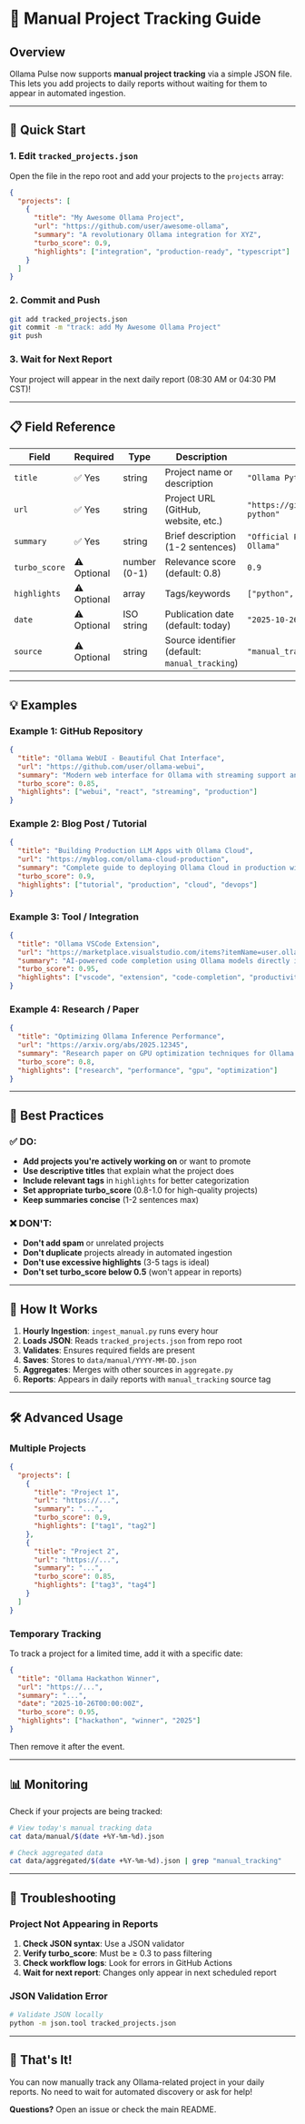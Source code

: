 # 📌 Manual Project Tracking Guide

## Overview

Ollama Pulse now supports **manual project tracking** via a simple JSON file. This lets you add projects to daily reports without waiting for them to appear in automated ingestion.

---

## 🚀 Quick Start

### 1. Edit `tracked_projects.json`

Open the file in the repo root and add your projects to the `projects` array:

```json
{
  "projects": [
    {
      "title": "My Awesome Ollama Project",
      "url": "https://github.com/user/awesome-ollama",
      "summary": "A revolutionary Ollama integration for XYZ",
      "turbo_score": 0.9,
      "highlights": ["integration", "production-ready", "typescript"]
    }
  ]
}
```

### 2. Commit and Push

```bash
git add tracked_projects.json
git commit -m "track: add My Awesome Ollama Project"
git push
```

### 3. Wait for Next Report

Your project will appear in the next daily report (08:30 AM or 04:30 PM CST)!

---

## 📋 Field Reference

| Field | Required | Type | Description | Example |
|-------|----------|------|-------------|---------|
| `title` | ✅ Yes | string | Project name or description | `"Ollama Python Client"` |
| `url` | ✅ Yes | string | Project URL (GitHub, website, etc.) | `"https://github.com/ollama/ollama-python"` |
| `summary` | ✅ Yes | string | Brief description (1-2 sentences) | `"Official Python library for Ollama"` |
| `turbo_score` | ⚠️ Optional | number (0-1) | Relevance score (default: 0.8) | `0.9` |
| `highlights` | ⚠️ Optional | array | Tags/keywords | `["python", "official", "client"]` |
| `date` | ⚠️ Optional | ISO string | Publication date (default: today) | `"2025-10-26T00:00:00Z"` |
| `source` | ⚠️ Optional | string | Source identifier (default: `manual_tracking`) | `"manual_tracking"` |

---

## 💡 Examples

### Example 1: GitHub Repository

```json
{
  "title": "Ollama WebUI - Beautiful Chat Interface",
  "url": "https://github.com/user/ollama-webui",
  "summary": "Modern web interface for Ollama with streaming support and model switching",
  "turbo_score": 0.85,
  "highlights": ["webui", "react", "streaming", "production"]
}
```

### Example 2: Blog Post / Tutorial

```json
{
  "title": "Building Production LLM Apps with Ollama Cloud",
  "url": "https://myblog.com/ollama-cloud-production",
  "summary": "Complete guide to deploying Ollama Cloud in production with monitoring and scaling",
  "turbo_score": 0.9,
  "highlights": ["tutorial", "production", "cloud", "devops"]
}
```

### Example 3: Tool / Integration

```json
{
  "title": "Ollama VSCode Extension",
  "url": "https://marketplace.visualstudio.com/items?itemName=user.ollama-vscode",
  "summary": "AI-powered code completion using Ollama models directly in VSCode",
  "turbo_score": 0.95,
  "highlights": ["vscode", "extension", "code-completion", "productivity"]
}
```

### Example 4: Research / Paper

```json
{
  "title": "Optimizing Ollama Inference Performance",
  "url": "https://arxiv.org/abs/2025.12345",
  "summary": "Research paper on GPU optimization techniques for Ollama model inference",
  "turbo_score": 0.8,
  "highlights": ["research", "performance", "gpu", "optimization"]
}
```

---

## 🎯 Best Practices

### ✅ DO:
- **Add projects you're actively working on** or want to promote
- **Use descriptive titles** that explain what the project does
- **Include relevant tags** in `highlights` for better categorization
- **Set appropriate turbo_score** (0.8-1.0 for high-quality projects)
- **Keep summaries concise** (1-2 sentences max)

### ❌ DON'T:
- **Don't add spam** or unrelated projects
- **Don't duplicate** projects already in automated ingestion
- **Don't use excessive highlights** (3-5 tags is ideal)
- **Don't set turbo_score below 0.5** (won't appear in reports)

---

## 🔄 How It Works

1. **Hourly Ingestion**: `ingest_manual.py` runs every hour
2. **Loads JSON**: Reads `tracked_projects.json` from repo root
3. **Validates**: Ensures required fields are present
4. **Saves**: Stores to `data/manual/YYYY-MM-DD.json`
5. **Aggregates**: Merges with other sources in `aggregate.py`
6. **Reports**: Appears in daily reports with `manual_tracking` source tag

---

## 🛠️ Advanced Usage

### Multiple Projects

```json
{
  "projects": [
    {
      "title": "Project 1",
      "url": "https://...",
      "summary": "...",
      "turbo_score": 0.9,
      "highlights": ["tag1", "tag2"]
    },
    {
      "title": "Project 2",
      "url": "https://...",
      "summary": "...",
      "turbo_score": 0.85,
      "highlights": ["tag3", "tag4"]
    }
  ]
}
```

### Temporary Tracking

To track a project for a limited time, add it with a specific date:

```json
{
  "title": "Ollama Hackathon Winner",
  "url": "https://...",
  "summary": "...",
  "date": "2025-10-26T00:00:00Z",
  "turbo_score": 0.95,
  "highlights": ["hackathon", "winner", "2025"]
}
```

Then remove it after the event.

---

## 📊 Monitoring

Check if your projects are being tracked:

```bash
# View today's manual tracking data
cat data/manual/$(date +%Y-%m-%d).json

# Check aggregated data
cat data/aggregated/$(date +%Y-%m-%d).json | grep "manual_tracking"
```

---

## 🐛 Troubleshooting

### Project Not Appearing in Reports

1. **Check JSON syntax**: Use a JSON validator
2. **Verify turbo_score**: Must be ≥ 0.3 to pass filtering
3. **Check workflow logs**: Look for errors in GitHub Actions
4. **Wait for next report**: Changes only appear in next scheduled report

### JSON Validation Error

```bash
# Validate JSON locally
python -m json.tool tracked_projects.json
```

---

## 🎉 That's It!

You can now manually track any Ollama-related project in your daily reports. No need to wait for automated discovery or ask for help!

**Questions?** Open an issue or check the main README.

